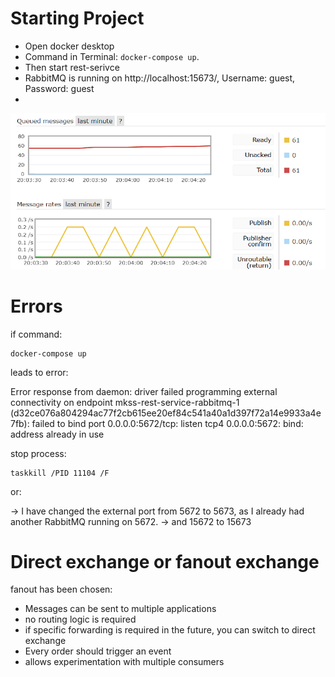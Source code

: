 # Starting Project
- Open docker desktop
- Command in Terminal: ```docker-compose up```.
- Then start rest-serivce
- RabbitMQ is running on http://localhost:15673/, Username: guest, Password: guest
- 

![img.png](img.png)

# Errors

if command:
```
docker-compose up
```
leads to error: 

Error response from daemon: driver failed programming external connectivity on endpoint mkss-rest-service-rabbitmq-1 (d32ce076a804294ac77f2cb615ee20ef84c541a40a1d397f72a14e9933a4e7fb): failed to bind port 0.0.0.0:5672/tcp: listen tcp4 0.0.0.0:5672: bind: address already in use

stop process:
```
taskkill /PID 11104 /F

```

or:

-> I have changed the external port from 5672 to 5673, as I already had another RabbitMQ running on 5672.
-> and 15672 to 15673

# Direct exchange or fanout exchange
fanout has been chosen:
- Messages can be sent to multiple applications
- no routing logic is required
- if specific forwarding is required in the future, you can switch to direct exchange
- Every order should trigger an event
- allows experimentation with multiple consumers